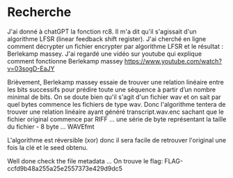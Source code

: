 # Recherche
J'ai donné à chatGPT la fonction rc8. Il m'a dit qu'il s'agissait d'un algorithme LFSR (linear feedback shift register). J'ai cherché en ligne comment décrypter un fichier encrypter par algorithme LFSR et le résultat : Berlekamp massey. J'ai regardé une vidéo sur youtube qui explique comment fonctionne Berlekamp massey https://www.youtube.com/watch?v=03sogD-EaJY

Brièvement, Berlekamp massey essaie de trouver une relation linéaire entre les bits successifs pour prédire toute une séquence à partir d’un nombre minimal de bits. On se doute bien qu'il s'agit d'un fichier wav et on sait par quel bytes commence les fichiers de type wav. Donc l'algorithme tentera de trouver une relation linéaire ayant généré transcript.wav.enc sachant que le fichier original commence par RIFF ... une série de byte représentant la taille du fichier - 8 byte ... WAVEfmt 


L'algorithme est réversible (xor) donc il sera facile de retrouver l'original une fois la clé et le seed obtenu.


Well done check the file metadata ... On trouve le flag:
FLAG-ccfd9b48a255a25e2557373e429d9dc5